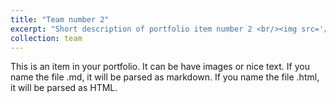 ```yaml
---
title: "Team number 2"
excerpt: "Short description of portfolio item number 2 <br/><img src='/images/500x300.png'>"
collection: team
---
```


This is an item in your portfolio. It can be have images or nice text. If you name the file .md, it will be parsed as markdown. If you name the file .html, it will be parsed as HTML. 
